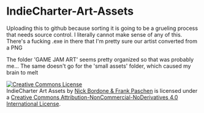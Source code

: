 # IndieCharter-Art-Assets

Uploading this to github because sorting it is going to be a grueling process that needs source control.
I literally cannot make sense of any of this.
There's a fucking .exe in there that I'm pretty sure our artist converted from a PNG

The folder 'GAME JAM ART' seems pretty organized so that was probably me... The same doesn't go for the 'small assets' folder, which caused my brain to melt

<a rel="license" href="http://creativecommons.org/licenses/by-nc-nd/4.0/"><img alt="Creative Commons License" style="border-width:0" src="https://i.creativecommons.org/l/by-nc-nd/4.0/88x31.png" /></a><br /><span xmlns:dct="http://purl.org/dc/terms/" href="http://purl.org/dc/dcmitype/StillImage" property="dct:title" rel="dct:type">IndieCharter Art Assets</span> by <a xmlns:cc="http://creativecommons.org/ns#" href="http://github.com/frankpaschen99" property="cc:attributionName" rel="cc:attributionURL">Nick Bordone & Frank Paschen</a> is licensed under a <a rel="license" href="http://creativecommons.org/licenses/by-nc-nd/4.0/">Creative Commons Attribution-NonCommercial-NoDerivatives 4.0 International License</a>.
